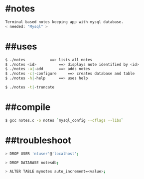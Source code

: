 #notes
=====
```bash
Terminal based notes keeping app with mysql database.
< needed: "Mysql" >
```
##uses
=====
```bash
$ ./notes			==> lists all notes
$ ./notes <id>			==> displays note identified by <id>
$ ./notes -a|-add		==> adds notes 
$ ./notes -c|-configure		==> creates database and table
$ ./notes -h|-help		==> uses help 

$ ./notes -t|-truncate
```

##compile
=======
```bash
$ gcc notes.c -o notes `mysql_config --cflags --libs`
```

##troubleshoot
============
```bash
> DROP USER 'ntuser'@'localhost';

> DROP DATABASE notesdb;

> ALTER TABLE mynotes auto_increment=<value>;
```


